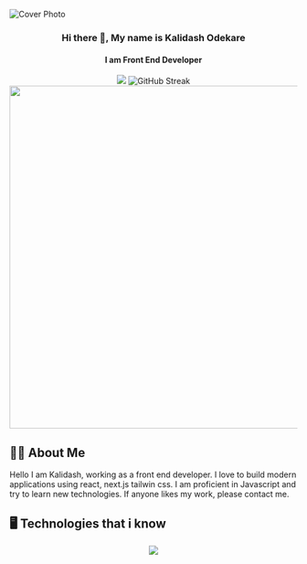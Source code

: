 

![Cover Photo](https://github.com/kalidashodekare14/kalidashodekare14/assets/160324986/8497a8b1-27a2-4fc6-944b-49c854f3f9e8)

<div align="center">
  <h3><strong>Hi there 👋, My name is Kalidash Odekare</strong></h1>
  <h4>I am Front End Developer</h4>
</div>

<p align="center">
  <img src="https://github-readme-stats.vercel.app/api?username=kalidashodekare14&theme=default&hide_border=false&include_all_commits=false&count_private=false" />
  <img src="https://streak-stats.demolab.com?user=kalidashodekare14" alt="GitHub Streak" />
  <br>
  <img width="600px" src="https://github-readme-stats.vercel.app/api/top-langs/?username=kalidashodekare14" />
</p>

## 🙋‍♂️ About Me
Hello I am Kalidash, working as a front end developer. I love to build modern applications using react, next.js tailwin css. I am proficient in Javascript and try to learn new technologies. If anyone likes my work, please contact me.

## 🖥️ Technologies that i know
<p align="center">
  <img src="https://skillicons.dev/icons?i=html,css,js,react,tailwind,nextjs,nodejs,express,mongodb" />
</p>
